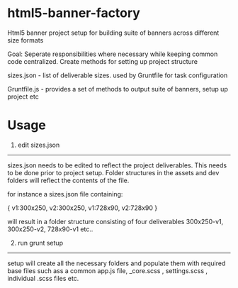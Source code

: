 html5-banner-factory
======================

Html5 banner project setup for building suite of banners across different size formats

Goal:
Seperate responsibilities where necessary while keeping common code centralized.
Create methods for setting up project structure


sizes.json - 
list of deliverable sizes.  used by Gruntfile for task configuration

Gruntfile.js - 
provides a set of methods to output suite of banners, setup up project etc

Usage
======================

1. edit sizes.json
-------------------
sizes.json needs to be edited to reflect the project deliverables.  This needs to be done prior to project setup.  Folder structures in the assets and dev folders will reflect the contents of the file.  

for instance a sizes.json file containing:

{ v1:300x250,
v2:300x250,
v1:728x90,
v2:728x90 }

will result in a folder structure consisting of four deliverables 300x250-v1, 300x250-v2, 728x90-v1 etc..

2. run grunt setup
------------------
setup will create all the necessary folders and populate them with required base files such ass a common app.js file, _core.scss , settings.scss , individual .scss files etc.
